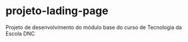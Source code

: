 # projeto-lading-page
Projeto de desenvolvimento do módulo base do curso de Tecnologia da Escola DNC

